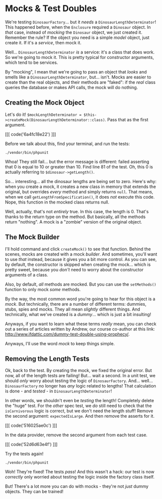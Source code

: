 # Mocks & Test Doubles

We're testing `DinosaurFactory`... but it *needs* a `DinosaurLengthDeterminator`!
This happened before, when the `Enclosure` required a `Dinosaur` object. In *that*
case, instead of *mocking* the `Dinosaur` object, we just created it. Remember the
rule? If the object you need is a simple *model* object, just create it. If it's
a *service*, then mock it.

Well... `DinosaurLengthDeterminator` *is* a service: it's a class that does work.
So we're going to mock it. This is pretty typical for constructor arguments, which
tend to be services.

By "mocking", I mean that we're going to pass an object that *looks* and smells like
a `DinosaurLengthDeterminator`, but... isn't. Mocks are easier to create than the
real objects, and their methods are "faked": if the *real* class queries the database
or makes API calls, the mock will do nothing.

## Creating the Mock Object

Let's do it! `$mockLengthDeterminator = $this->createMock(DinosaurLengthDeterminator::class)`.
Pass that as the first argument.

[[[ code('6a4fc18e22') ]]]

Before we talk about this, find your terminal, and run the tests:

```terminal-silent
./vendor/bin/phpunit
```

Whoa! They still fail... but the error message is different: failed asserting that
0 is equal to 10 or greater than 10. Find line 81 of the test. Oh, this 0 is actually
referring to `$dinosaur->getLength()`.

So... interesting... all the dinosaur lengths are being set to zero. Here's why:
when you create a mock, it creates a new class in memory that extends the original,
but overrides *every* method and simply returns `null`. That means, when we call
`getLengthFromSpecification()`, it does *not* execute this code. Nope, this function
in the mocked class returns null.

Well, actually, that's not *entirely* true. In this case, the length is 0. That's
thanks to the return type on the method. But basically, all the methods return "nothing".
A mock is a "zombie" version of the original object.

## The Mock Builder

I'll hold command and click `createMock()` to see that function. Behind the scenes,
mocks are created with a mock *builder*. And sometimes, you'll want to use *that*
instead, because it gives you a bit more control. As you can see, by default, the
constructor is skipped when creating the mock... which is pretty sweet, because you
*don't* need to worry about the constructor arguments of a class.

Also, by default, *all* methods are mocked. But you can use the `setMethods()` function
to only mock *some* methods.

By the way, the most common word you're going to hear for this object is a *mock*.
But technically, there are a number of different terms: dummies, stubs, spies and
mocks. They all mean *slightly* different things. And technically, what we've created
is a *dummy*... which is just a bit insulting!

Anyways, if you want to learn what these terms *really* mean, you can check out a
series of articles written by Andrew, our course co-author at this link:
http://www.ifdattic.com/dummy-test-double-using-prophecy/.

Anyways, I'll use the word *mock* to keep things simple.

## Removing the Length Tests

Ok, back to the test. By creating the mock, we fixed the original error. But now,
all of the length tests are failing! But... wait a second. In a unit test, we should
*only* worry about testing the logic of `DinosaurFactory`. And... well... `DinosaurFactory`
no longer has *any* logic related to lengths! That calculation is done - and *tested* -
in `DinosaurLengthDeterminator`!

In other words, we shouldn't even be *testing* the length! Completely delete the
"huge" test. For the *other* spec test, we *do* still need to check that the `isCarnivorous`
logic is correct, but we don't need the length stuff! Remove the second argument:
`expectedIsLarge`. And then remove the asserts for it.

[[[ code('516025ae0c') ]]]

In the data provider, remove the second argument from each test case.

[[[ code('52d6d63e4f') ]]]

Try the tests again!

```terminal-silent
./vendor/bin/phpunit
```

Woh! They're fixed! The tests *pass*! And this wasn't a hack: our test is now
*correctly* only worried about testing the logic inside the factory class itself.

But! There's a lot more you can do with mocks - they're not *just* dummy objects.
They can be trained!
